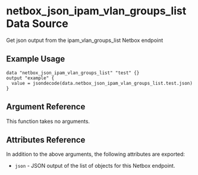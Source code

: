 # netbox\_json\_ipam\_vlan\_groups\_list Data Source

Get json output from the ipam_vlan_groups_list Netbox endpoint

## Example Usage

```hcl
data "netbox_json_ipam_vlan_groups_list" "test" {}
output "example" {
  value = jsondecode(data.netbox_json_ipam_vlan_groups_list.test.json)
}
```

## Argument Reference

This function takes no arguments.

## Attributes Reference

In addition to the above arguments, the following attributes are exported:
* ``json`` - JSON output of the list of objects for this Netbox endpoint.

